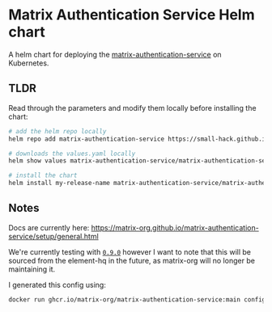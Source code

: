 # Matrix Authentication Service Helm chart

A helm chart for deploying the [matrix-authentication-service](https://github.com/matrix-org/matrix-authentication-service) on Kubernetes.

## TLDR

Read through the parameters and modify them locally before installing the chart:

```bash
# add the helm repo locally
helm repo add matrix-authentication-service https://small-hack.github.io/matrix-authentication-service-chart

# downloads the values.yaml locally
helm show values matrix-authentication-service/matrix-authentication-service > values.yaml

# install the chart
helm install my-release-name matrix-authentication-service/matrix-authentication-service --values values.yaml
```


## Notes

Docs are currently here: https://matrix-org.github.io/matrix-authentication-service/setup/general.html

We're currently testing with [`0.9.0`](https://github.com/matrix-org/matrix-authentication-service/releases/tag/v0.9.0) however I want to note that this will be sourced from the element-hq in the future, as matrix-org will no longer be maintaining it.

I generated this config using:

```bash
docker run ghcr.io/matrix-org/matrix-authentication-service:main config generate > config.yaml
```
